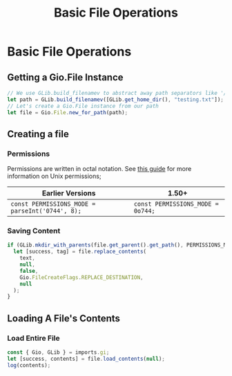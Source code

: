 ﻿---
title: Basic File Operations
sidebar: "auto"
---

# Basic File Operations

## Getting a Gio.File Instance

```js
// We use GLib.build_filenamev to abstract away path separators like '/' and '\'
let path = GLib.build_filenamev([GLib.get_home_dir(), "testing.txt"]);
// Let's create a Gio.File instance from our path
let file = Gio.File.new_for_path(path);
```

## Creating a file

### Permissions

Permissions are written in octal notation. See [this guide](https://github.com/rockon999/unix-permissions-cheat-sheet/blob/master/README.md#octal-notation) for more information on Unix permissions;

| Earlier Versions                                | 1.50+                             |
| ----------------------------------------------- | --------------------------------- |
| `const PERMISSIONS_MODE = parseInt('0744', 8);` | `const PERMISSIONS_MODE = 0o744;` |

### Saving Content

```js
if (GLib.mkdir_with_parents(file.get_parent().get_path(), PERMISSIONS_MODE) === 0) {
  let [success, tag] = file.replace_contents(
    text,
    null,
    false,
    Gio.FileCreateFlags.REPLACE_DESTINATION,
    null
  );
}
```

## Loading A File's Contents

### Load Entire File

```js
const { Gio, GLib } = imports.gi;
let [success, contents] = file.load_contents(null);
log(contents);
```

<!--### Load Part of a File

*TODO*-->
